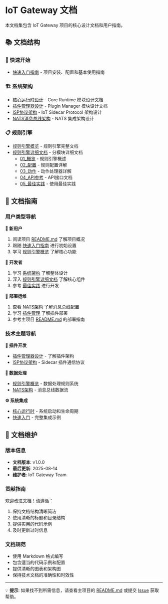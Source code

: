 # IoT Gateway 文档

本文档集包含 IoT Gateway 项目的核心设计文档和用户指南。

## 📚 文档结构

### 🚀 快速开始
- [快速入门指南](quick_start.md) - 项目安装、配置和基本使用指南

### 🏗️ 系统架构
- [核心运行时设计](core_runtime.md) - Core Runtime 模块设计文档
- [插件管理器设计](plugin_manager.md) - Plugin Manager 模块设计文档  
- [ISP协议架构](isp_architecture.md) - IoT Sidecar Protocol 架构设计
- [NATS消息总线架构](nats_architecture.md) - NATS 集成架构设计

### 📋 规则引擎
- [规则引擎概览](rule_engine.md) - 规则引擎完整文档
- [规则引擎详细文档](rule_engine/) - 分模块详细文档
  - [01_概览](rule_engine/01_overview.md) - 规则引擎概述
  - [02_配置](rule_engine/02_configuration.md) - 规则配置详解
  - [03_动作](rule_engine/03_actions.md) - 动作处理器详解
  - [04_API参考](rule_engine/04_api_reference.md) - API接口文档
  - [05_最佳实践](rule_engine/05_best_practices.md) - 使用最佳实践

## 🎯 文档指南

### 用户类型导航

**📱 新用户**
1. 阅读项目 [README.md](../README.md) 了解项目概况
2. 跟随 [快速入门指南](quick_start.md) 进行初始设置
3. 学习 [规则引擎概览](rule_engine.md) 了解核心功能

**🔧 开发者**
1. 学习 [系统架构](#🏗️-系统架构) 了解整体设计
2. 深入 [规则引擎详细文档](rule_engine/) 了解核心组件
3. 参考 [最佳实践](rule_engine/05_best_practices.md) 进行开发

**🚀 部署运维**
1. 查看 [NATS架构](nats_architecture.md) 了解消息总线配置
2. 学习 [插件管理](plugin_manager.md) 了解插件部署
3. 参考主项目 [README.md](../README.md) 的部署指南

### 技术主题导航

**🔌 插件开发**
- [插件管理器设计](plugin_manager.md) - 了解插件架构
- [ISP协议架构](isp_architecture.md) - Sidecar 插件通信协议

**📡 数据处理**  
- [规则引擎概览](rule_engine.md) - 数据处理规则系统
- [NATS架构](nats_architecture.md) - 消息总线数据流

**⚙️ 系统集成**
- [核心运行时](core_runtime.md) - 系统启动和生命周期
- [快速入门](quick_start.md) - 完整集成示例

## 📝 文档维护

### 版本信息
- **文档版本**: v1.0.0
- **最后更新**: 2025-08-14
- **维护者**: IoT Gateway Team

### 贡献指南
欢迎改进文档！请遵循：
1. 保持文档结构清晰简洁
2. 使用清晰的标题和目录结构
3. 提供实用的代码示例
4. 及时更新过时信息

### 文档规范
- 使用 Markdown 格式编写
- 包含适当的代码示例和配置
- 提供清晰的图表和架构图
- 保持技术文档的准确性和时效性

---

💡 **提示**: 如果找不到所需信息，请查看主项目的 [README.md](../README.md) 或提交 [Issue](https://github.com/y001j/IoT_Gateway/issues) 获取帮助。
